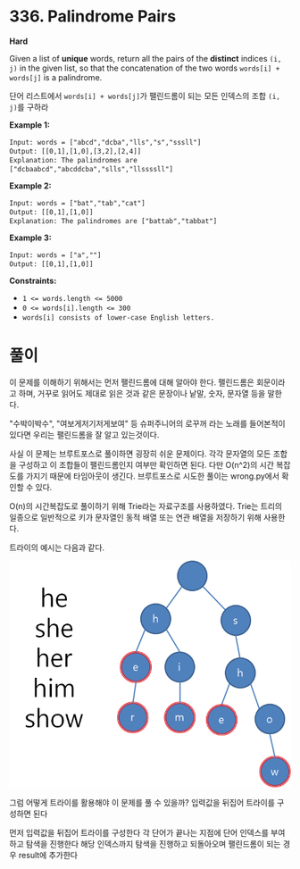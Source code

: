 # 336. Palindrome Pairs

**Hard**

Given a list of **unique** words, return all the pairs of the **distinct** indices ```(i, j)``` in the given list, so that the concatenation of the two words ```words[i] + words[j]``` is a palindrome.

단어 리스트에서 ```words[i] + words[j]```가 팰린드롬이 되는 모든 인덱스의 조합 ```(i, j)```를 구하라

**Example 1:**
```
Input: words = ["abcd","dcba","lls","s","sssll"]
Output: [[0,1],[1,0],[3,2],[2,4]]
Explanation: The palindromes are ["dcbaabcd","abcddcba","slls","llssssll"]
```

**Example 2:**
```
Input: words = ["bat","tab","cat"]
Output: [[0,1],[1,0]]
Explanation: The palindromes are ["battab","tabbat"]
```

**Example 3:**
```
Input: words = ["a",""]
Output: [[0,1],[1,0]]
```
 

**Constraints:**

- ```1 <= words.length <= 5000```
- ```0 <= words[i].length <= 300```
- ```words[i] consists of lower-case English letters.```


# 풀이

이 문제를 이해하기 위해서는 먼저 팰린드롬에 대해 알아야 한다. 팰린드롬은 회문이라고 하며, 거꾸로 읽어도 제대로 읽은 것과 같은 문장이나 낱말, 숫자, 문자열 등을 말한다.

"수박이박수", "여보게저기저게보여" 등 슈퍼주니어의 로꾸꺼 라는 노래를 들어본적이 있다면 우리는 팰린드롬을 잘 알고 있는것이다.

사실 이 문제는 브루트포스로 풀이하면 굉장히 쉬운 문제이다. 각각 문자열의 모든 조합을 구성하고 이 조합들이 팰린드롬인지 여부만 확인하면 된다. 다만 O(n^2)의 시간 복잡도를 가지기 때문에 타임아웃이 생긴다. 브루트포스로 시도한 풀이는 wrong.py에서 확인할 수 있다.

O(n)의 시간복잡도로 풀이하기 위해 Trie라는 자료구조를 사용하였다. Trie는 트리의 일종으로 일반적으로 키가 문자열인 동적 배열 또는 연관 배열을 저장하기 위해 사용한다.

트라이의 예시는 다음과 같다.

![trie](trie.png)

그럼 어떻게 트라이를 활용해야 이 문제를 풀 수 있을까?
입력값을 뒤집어 트라이를 구성하면 된다

먼저 입력값을 뒤집어 트라이를 구성한다
각 단어가 끝나는 지점에 단어 인덱스를 부여하고 탐색을 진행한다
해당 인덱스까지 탐색을 진행하고 되돌아오며 팰린드롬이 되는 경우 result에 추가한다